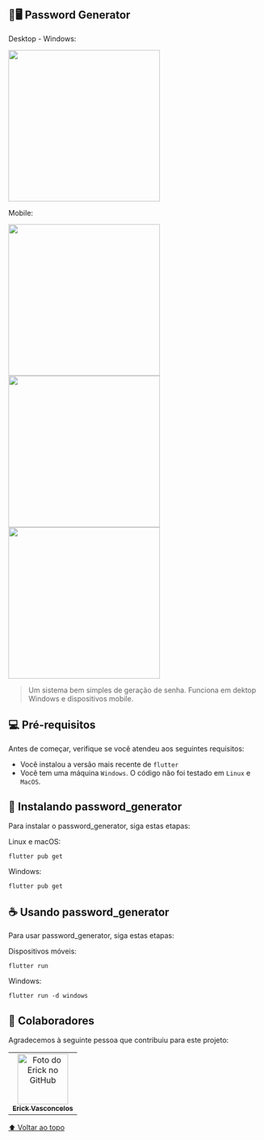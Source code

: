 <div id="inicio"></div>

## 📱🖥 Password Generator
Desktop - Windows:

<img src="https://i.imgur.com/ai9eZQr.png" height="300em">

Mobile:

<img src="https://i.imgur.com/Ckdwrj6.jpg" height="300em"> <img src="https://i.imgur.com/xBnZRED.jpg" height="300em"> <img src="https://i.imgur.com/76yGx6o.jpg" height="300em">
> Um sistema bem simples de geração de senha. Funciona em dektop Windows e dispositivos mobile. 

## 💻 Pré-requisitos

Antes de começar, verifique se você atendeu aos seguintes requisitos:
* Você instalou a versão mais recente de `flutter`
* Você tem uma máquina `Windows`. O código não foi testado em `Linux` e `MacOS`.

## 🚀 Instalando password_generator

Para instalar o password_generator, siga estas etapas:

Linux e macOS:
```
flutter pub get
```

Windows:
```
flutter pub get
```

## ☕ Usando password_generator

Para usar password_generator, siga estas etapas:

Dispositivos móveis:
```
flutter run
```

Windows:
```
flutter run -d windows
```


## 🤝 Colaboradores

Agradecemos à seguinte pessoa que contribuiu para este projeto:

<table>
  <tr>
    <td align="center">
      <a href="#">
        <img src="https://avatars3.githubusercontent.com/u/31936044" width="100px;" alt="Foto do Erick no GitHub"/><br>
        <sub>
          <b>Erick Vasconcelos</b>
        </sub>
      </a>
    </td>
  </tr>
</table>


[⬆ Voltar ao topo](#-me-lembre)<br>
